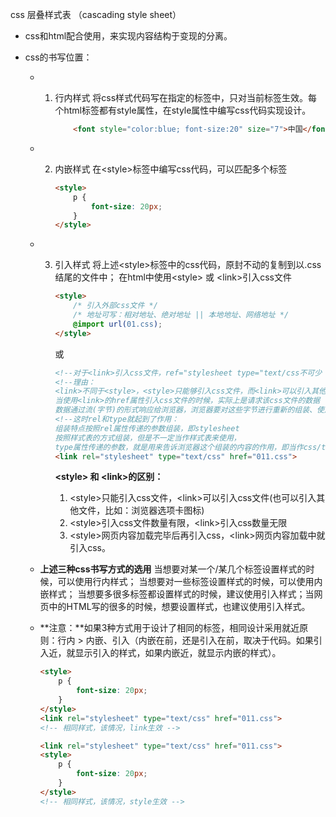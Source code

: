 css 层叠样式表 （cascading style sheet）

- css和html配合使用，来实现内容结构于变现的分离。

- css的书写位置：

  - 1. 行内样式
       将css样式代码写在指定的标签中，只对当前标签生效。每个html标签都有style属性，在style属性中编写css代码实现设计。

       ```html
           <font style="color:blue; font-size:20" size="7">中国</font>
       ```

  - 2. 内嵌样式
       在\<style>标签中编写css代码，可以匹配多个标签

       ```html
       <style>
           p {
               font-size: 20px;
           }
       </style>
       ```

  - 3. 引入样式
       将上述\<style>标签中的css代码，原封不动的复制到以.css结尾的文件中；
       在html中使用\<style> 或 \<link>引入css文件

       ```html
       <style>
           /* 引入外部css文件 */
           /* 地址可写：相对地址、绝对地址 || 本地地址、网络地址 */
           @import url(01.css);
       </style>
       ```

       或

       ```html
       <!--对于<link>引入css文件，ref="stylesheet type="text/css不可少 -->
       <!--理由：
       <link>不同于<style>，<style>只能够引入css文件，而<link>可以引入其他类型的文件
       当使用<link>的href属性引入css文件的时候，实际上是请求该css文件的数据
       数据通过流(字节)的形式响应给浏览器，浏览器要对这些字节进行重新的组装、使用。-->
       <!--这时rel和type就起到了作用：
       组装特点按照rel属性传递的参数组装，即stylesheet
       按照样式表的方式组装，但是不一定当作样式表来使用，
       type属性传递的参数，就是用来告诉浏览器这个组装的内容的作用，即当作css/text来使用 -->
       <link rel="stylesheet" type="text/css" href="011.css">
       ```

       **\<style> 和 \<link>的区别：**

       1. \<style>只能引入css文件，\<link>可以引入css文件(也可以引入其他文件，比如：浏览器选项卡图标)
       2. \<style>引入css文件数量有限，\<link>引入css数量无限
       3. \<style>网页内容加载完毕后再引入css，\<link>网页内容加载中就引入css。

  - **上述三种css书写方式的选用**
    当想要对某一个/某几个标签设置样式的时候，可以使用行内样式；
    当想要对一些标签设置样式的时候，可以使用内嵌样式；
    当想要多很多标签都设置样式的时候，建议使用引入样式；当网页中的HTML写的很多的时候，想要设置样式，也建议使用引入样式。

  - **注意：**如果3种方式用于设计了相同的标签，相同设计采用就近原则：行内 > 内嵌、引入（内嵌在前，还是引入在前，取决于代码。如果引入近，就显示引入的样式，如果内嵌近，就显示内嵌的样式）。

    ```html
    <style>
        p {
            font-size: 20px;
        }
    </style>
    <link rel="stylesheet" type="text/css" href="011.css">
    <!-- 相同样式，该情况，link生效 -->
    ```

    ```html
    <link rel="stylesheet" type="text/css" href="011.css">
    <style>
        p {
            font-size: 20px;
        }
    </style>
    <!-- 相同样式，该情况，style生效 -->
    ```